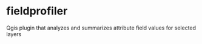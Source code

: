 # fieldprofiler
Qgis plugin that analyzes and summarizes attribute field values for selected layers
